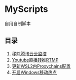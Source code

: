 # MyScripts

自用自制脚本

## 目录

1. [移除腾讯云云监控](https://github.com/xxxxuanran/MyScripts/raw/main/AntiMonitor.sh)
2. [Youtube直播转推RTMP](https://github.com/xxxxuanran/MyScripts/raw/main/YoutubeStream2Rtmp.ps1)
3. [更新WSL2内Proxychains配置](https://github.com/xxxxuanran/MyScripts/raw/main/setWSLProxychains.sh)
4. [开启Windows移动热点](https://github.com/xxxxuanran/MyScripts/raw/main/startHotspot.ps1)
